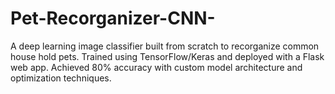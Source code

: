 # Pet-Recorganizer-CNN-
A deep learning image classifier built from scratch to recorganize common house hold pets. Trained using TensorFlow/Keras and deployed with a Flask web app. Achieved 80% accuracy with custom model architecture and optimization techniques.
